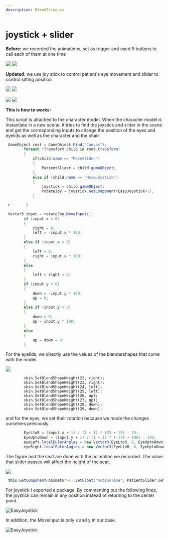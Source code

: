 ```yaml
---
description: BlendTriee.cs
---
```


# joystick + slider

**Before:** we recorded the animations, set as trigger and used 9 buttons to call each of them at one time

![](<.gitbook/assets/image (2).png>) ![](<.gitbook/assets/image (7).png>)

**Updated:** we use joy stick to control patient's eye movement and slider to control sitting position

![](<.gitbook/assets/image (1) (1).png>) ![](<.gitbook/assets/image (6).png>)

![](<.gitbook/assets/image (5) (1).png>) ![](<.gitbook/assets/image (9).png>)

**This is how to works:**

This script is attached to the character model. When the character model is instantiate in a new scene, it tries to find the joystick and slider in the scene and get the corresponding inputs to change the position of the eyes and eyelids as well as the character and the chair.

```csharp
 GameObject root = GameObject.Find("Canvas");
        foreach (Transform child in root.transform)
        {
            if(child.name == "MoveSlider")
            {
                PatientSlider = child.gameObject;
            }
            else if (child.name == "MoveJoystick")
            {
                joystick = child.gameObject;
                rotateJoy = joystick.GetComponent<EasyJoystick>();
            }

 c       }​
```

```csharp
 Vector3 input = rotateJoy.MoveInput();
        if (input.x < 0)
        {
            right = 0;
            left = -input.x * 100;
        }
        else if (input.x > 0)
        {
            left = 0;
            right = input.x * 100;
        }
        else
        {
            left = right = 0;
        }
        if (input.y < 0)
        {
            down = -input.y * 100;
            up = 0;
        }
        else if (input.y > 0)
        {
            down = 0;
            up = input.y * 100;
        }
        else
        {
            up = down = 0;
        }
```

For the eyelids, we directly use the values of the blendershapes that come with the model.

![](<.gitbook/assets/image (3).png>)

```
        skin.SetBlendShapeWeight(22, right);
        skin.SetBlendShapeWeight(23, right);
        skin.SetBlendShapeWeight(24, left);
        skin.SetBlendShapeWeight(25, left);
        skin.SetBlendShapeWeight(26, up);
        skin.SetBlendShapeWeight(27, up);
        skin.SetBlendShapeWeight(28, down);
        skin.SetBlendShapeWeight(29, down);
```

and for the eyes, we set their rotation because we made the changes ourselves previously.

```csharp
        EyeLtoR = (input.x + 1) / (1 + 1) * (25 + 15) - 15;
        EyeUptoDown = (input.y + 1) / (1 + 1) * (-170 + 196) - 196;
        eyeLeft.localEulerAngles = new Vector3(EyeLtoR, 0, EyeUptoDown);
        eyeRight.localEulerAngles = new Vector3(EyeLtoR, 0, EyeUptoDown);
```

The figure and the seat are done with the animation we recorded. The value that slider passes will affect the height of the seat.

![](<.gitbook/assets/image (4).png>)

```csharp
 this.GetComponent<Animator>().SetFloat("motionTime", PatientSlider.GetComponent<Slider>().value);
```

For joystick I exported a package. By commenting out the following lines, the joystick can remain in any position instead of returning to the center point.

![EasyJoystick](<.gitbook/assets/image (2) (1).png>)

In addition, the MoveInput is only x and y in our case.

![EasyJoystick](<.gitbook/assets/image (8).png>)
